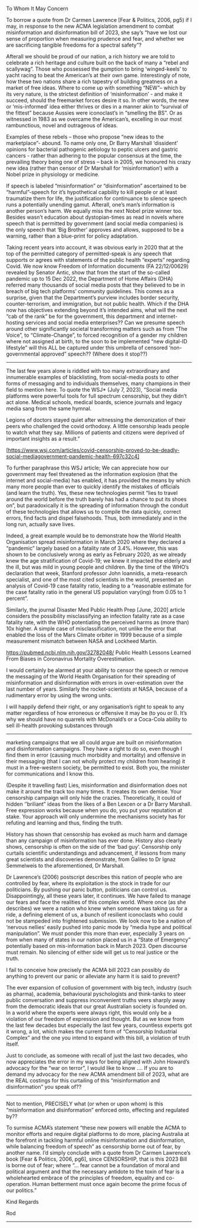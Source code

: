 To Whom It May Concern

To borrow a quote from Dr Carmen Lawrence [Fear & Politics, 2006, pg5) if I may, in
response to the new ACMA legislation amendment to combat misinformation and
disinformation bill of 2023, she say’s “have we lost our sense of proportion when measuring
prudence and fear, and whether we are sacrificing tangible freedoms for a spectral safety”?

Afterall we should be proud of our nation, a rich history we are told to celebrate a rich
heritage and culture built on the back of many a “rebel and scallywag”. Those who possessed
the gumption to bring ‘winged-keels’ to yacht racing to beat the American’s at their own
game. Interestingly of note, how these two nations share a rich tapestry of building greatness
on a market of free ideas. Where to come up with something “NEW”– which by its very
nature, is the strictest definition of ‘misinformation’ - and make it succeed, should the freemarket forces desire it so. In other words, the new or ‘mis-informed’ idea either thrives or
dies in a manner akin to “survival of the fittest” because Aussies were iconoclast’s in
“smelling the BS”. Or as witnessed in 1983 as we overcame the American’s, excelling in our
most rambunctious, novel and outrageous of ideas.

Examples of these rebels – those who propose “new ideas to the marketplace”- abound. To
name only one, Dr Barry Marshall ‘dissident’ opinions for bacterial pathogenic aetiology to
peptic ulcers and gastric cancers - rather than adhering to the popular consensus at the time,
the prevailing theory being one of stress – back in 2005, we honoured his crazy new idea
(rather than censor of Dr Marshall for ‘misinformation’) with a Nobel prize in physiology or
medicine.

If speech is labeled “misinformation” or “disinformation” ascertained to be “harmful”-speech
for it’s hypothetical capbility to kill people or at least traumatize them for life, the
justification for continuance to silence speech runs a potentially unending gamut. Afterall,
one’s man’s information is another person’s harm.  We equally miss the next Nobel prize
winner too. Besides wasn’t education about dystopian-times as read in novels where speech
that is permitted by government (and social media companies) is the only speech that ‘Big
Brother’ approves and allows, supposed to be a warning, rather than a blue-print for policy
adaptation.

Taking recent years into account, it was obvious early in 2020 that at the top of the permitted
category of permitted-speak is any speech that supports or agrees with statements of the
public health “experts” regarding Covid. We now know Freedom of Information documents
(FA 22/12/00629) revealed by Senator Antic, show that from the start of the so-called
pandemic up to 15 Dec 2022, the Department of Home Affairs (DHA) referred many
thousands of social media posts that they believed to be in breach of big tech platforms’
community guidelines. This comes as a surprise, given that the Department’s purview
includes border security, counter-terrorism, and immigration, but not public health. Which if
the DHA now has objectives extending beyond it’s intended aims, what will the next “cab of
the rank” be for the government, this department and internet-hosting services and social
media enterprises?? Can we presume speech around other significantly societal transforming
matters such as from “The Voice”, to “Climate-Change”, to forced recognition of a gender
my children where not assigned at birth, to the soon to be implemented “new digital-ID
lifestyle” will this ALL be captured under this umbrella of censored ‘non-governmental
approved” speech?? (Where does it stop??)


-----

The last few years alone is riddled with too many extraordinary and innumerable examples of
blacklisting, from social-media posts to other forms of messaging and to individuals
themselves, many champions in their field to mention here. To quote the WSJ* (July 7,
2023), “Social media platforms were powerful tools for full spectrum censorship, but they
didn’t act alone. Medical schools, medical boards, science journals and legacy media sang
from the same hymnal.

Legions of doctors stayed quiet after witnessing the demonization of their peers who
challenged the covid orthodoxy. A little censorship leads people to watch what they say.
Millions of patients and citizens were deprived of important insights as a result.”

[https://www.wsj.com/articles/covid-censorship-proved-to-be-deadly-social-mediagovernment-pandemic-health-697c32c4]

To further paraphrase this WSJ article; We can appreciate how our government may feel
threatened as the information explosion (that the internet and social-media) has enabled, it
has provided the means by which many more people than ever to quickly identify the
mistakes of officials (and learn the truth). Yes, these new technologies permit “lies to travel
around the world before the truth barely has had a chance to put its shoes on”, but
paradoxically it is the spreading of information through the conduit of these technologies that
allows us to compile the data quickly, correct errors, find facts and dispel falsehoods. Thus,
both immediately and in the long run, actually save lives.

Indeed, a great example would be to demonstrate how the World Health Organisation spread
misinformation in March 2020 where they declared a “pandemic” largely based on a fatality
rate of 3.4%. However, this was shown to be conclusively wrong as early as February 2020,
as we already knew the age stratification of Covid-19; we knew it impacted the elderly and
the ill, but was mild in young people and children. By the time of the WHO’s declaration
that week, Stanford professor John Ioannidis, a meta-research specialist, and one of the most
cited scientists in the world, presented an analysis of Covid-19 case fatality ratio, leading to a
“reasonable estimate for the case fatality ratio in the general US population vary(ing) from
0.05 to 1 percent”.

Similarly, the journal Disaster Med Public Health Prep [June, 2020] article considers the
possibility misclassifying an infection fatality rate as a case fatality rate, with the WHO
potentiating the perceived harms as (more than) 10x higher. A simple case of
misclassification, not unlike the error that enabled the loss of the Mars Climate orbiter in
1999 because of a simple measurement mismatch between NASA and Lockheed Martin.

https://pubmed.ncbi.nlm.nih.gov/32782048/ Public Health Lessons Learned From Biases in
Coronavirus Mortality Overestimation.

I would certainly be alarmed at your ability to censor the speech or remove the messaging of
the World Health Organisation for their spreading of misinformation and disinformation with
errors in over-estimation over the last number of years. Similarly the rocket-scientists at
NASA, because of a rudimentary error by using the wrong units.

I will happily defend their right, or any organisation’s right to speak to any matter regardless
of how erroneous or offensive it may be (to you or I).  It’s why we should have no quarrels
with McDonald’s or a Coca-Cola ability to sell ill-health provoking substances through


-----

marketing campaigns that we all could argue are built on misinformation and disinformation
campaigns. They have a right to do so, even though I find them in error (causing much
morbidity and mortality) and offensive in their messaging (that I can not wholly protect my
children from hearing) it must in a free-western society, be permitted to exist. Both you, the
minister for communications and I know this.

(Despite it travelling fast) Lies, misinformation and disinformation does not make it around
the track too many times. It creates its own demise.  Your censorship campaign will only
hide the crazies.  Theoretically, it could of hidden ‘’briliant” ideas from the likes of a Ben
Lexcen or a Dr Barry Marshall. Free expression works because when you do, you put your
reputation at stake. Your approach will only undermine the mechanisms society has for
refuting and learning and thus, finding the truth.

History has shown that censorship has evoked as much harm and damage than any campaign
of misinformation has ever done. History also clearly shows, censorship is often on the side
of the ‘bad guy’. Censorship only curtails scientific understandings and advancement, if
lessons from many great scientists and discoveries demonstrate, from Galileo to Dr Ignaz
Semmelweis to the aforementioned, Dr Marshall.

Dr Lawrence’s (2006) postscript describes this nation of people who are controlled by fear,
where its exploitation is the stock in trade for our politicians. By pushing our panic button,
politicians can control us. Disappointingly, all these years later, it continues. We have failed
to manage our fears and face the realities of this complex world. Where once (as she
describes) we were a nation who knew when someone was taking us for a ride, a defining
element of us, a bunch of resilient iconoclasts who could not be stampeded into frightened
submission.  We look now to be a nation of ‘nervous nellies’ easily pushed into panic mode
by “media hype and political manipulation”. We must ponder this more than ever, especially
3 years on from when many of states in our nation placed us in a “State of Emergency”
potentially based on mis-information back in March 2023. Open discourse must remain. No
silencing of either side will get us to real justice or the truth.

I fail to conceive how precisely the ACMA bill 2023 can possibly do anything to prevent our
panic or alleviate any harm it is said to prevent?

The ever expansion of collusion of government with big tech, industry (such as pharma),
academia, behavioural pyschologists and think-tanks to steer public conversation and
suppress inconvenient truths veers sharply away from the democratic ideals that our great
Australian society is founded on. In a world where the experts were always right, this would
only be a violation of our freedom of expression and thought. But as we know from the last
few decades but especially the last few years, countless experts got it wrong, a lot, which
makes the current form of “Censorship Industrial Complex” and the one you intend to expand
with this bill, a violation of truth itself.

Just to conclude, as someone with recall of just the last two decades, who now appreciates the
error in my ways for being aligned with John Howard’s advocacy for the “war on terror”, I
would like to know …. If you are to demand my advocacy for the new ACMA amendment
bill of 2023, what are the REAL costings for this curtailing of this “misinformation and
disinformation” you speak of??


-----

Not to mention, PRECISELY what (or when or upon whom) is this “misinformation and
disinformation” enforced onto, effecting and regulated by??

To surmise ACMA’s statement “these new powers will enable the ACMA to monitor efforts
and require digital platforms to do more, placing Australia at the forefront in tackling harmful
online misinformation and disinformation, while balancing freedom of speech” as censorship
borne out of fear, by another name. I’d simply conclude with a quote from Dr Carmen
Lawrence’s book [Fear & Politics, 2006, pg6], since CENSORSHIP, that is this 2023 Bill is
borne out of fear; where “… fear cannot be a foundation of moral and political argument and
that the necessary antidote to the toxin of fear is a wholehearted embrace of the principles of
freedom, equality and co-operation. Human betterment must once again become the prime
focus of our politics.”

Kind Regards

Rod


-----


